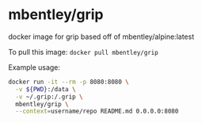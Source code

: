 # mbentley/grip

docker image for grip
based off of mbentley/alpine:latest

To pull this image:
`docker pull mbentley/grip`

Example usage:

```bash
docker run -it --rm -p 8080:8080 \
  -v ${PWD}:/data \
  -v ~/.grip:/.grip \
  mbentley/grip \
  --context=username/repo README.md 0.0.0.0:8080
```
